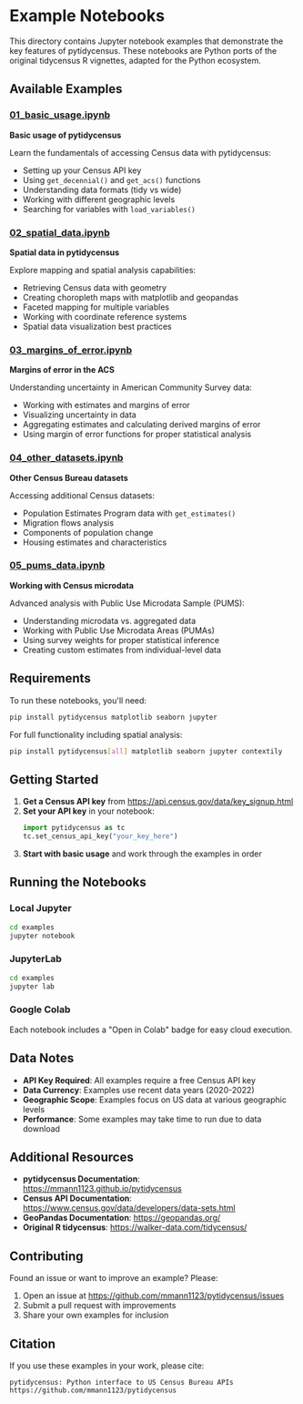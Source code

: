 # Example Notebooks

This directory contains Jupyter notebook examples that demonstrate the key features of pytidycensus. These notebooks are Python ports of the original tidycensus R vignettes, adapted for the Python ecosystem.

## Available Examples

### [01_basic_usage.ipynb](01_basic_usage.ipynb)
**Basic usage of pytidycensus**

Learn the fundamentals of accessing Census data with pytidycensus:
- Setting up your Census API key
- Using `get_decennial()` and `get_acs()` functions
- Understanding data formats (tidy vs wide)
- Working with different geographic levels
- Searching for variables with `load_variables()`

### [02_spatial_data.ipynb](02_spatial_data.ipynb)
**Spatial data in pytidycensus**

Explore mapping and spatial analysis capabilities:
- Retrieving Census data with geometry
- Creating choropleth maps with matplotlib and geopandas
- Faceted mapping for multiple variables
- Working with coordinate reference systems
- Spatial data visualization best practices

### [03_margins_of_error.ipynb](03_margins_of_error.ipynb)
**Margins of error in the ACS**

Understanding uncertainty in American Community Survey data:
- Working with estimates and margins of error
- Visualizing uncertainty in data
- Aggregating estimates and calculating derived margins of error
- Using margin of error functions for proper statistical analysis

### [04_other_datasets.ipynb](04_other_datasets.ipynb)
**Other Census Bureau datasets**

Accessing additional Census datasets:
- Population Estimates Program data with `get_estimates()`
- Migration flows analysis
- Components of population change
- Housing estimates and characteristics

### [05_pums_data.ipynb](05_pums_data.ipynb)
**Working with Census microdata**

Advanced analysis with Public Use Microdata Sample (PUMS):
- Understanding microdata vs. aggregated data
- Working with Public Use Microdata Areas (PUMAs)
- Using survey weights for proper statistical inference
- Creating custom estimates from individual-level data

## Requirements

To run these notebooks, you'll need:

```bash
pip install pytidycensus matplotlib seaborn jupyter
```

For full functionality including spatial analysis:
```bash
pip install pytidycensus[all] matplotlib seaborn jupyter contextily
```

## Getting Started

1. **Get a Census API key** from https://api.census.gov/data/key_signup.html
2. **Set your API key** in your notebook:
   ```python
   import pytidycensus as tc
   tc.set_census_api_key("your_key_here")
   ```
3. **Start with basic usage** and work through the examples in order

## Running the Notebooks

### Local Jupyter
```bash
cd examples
jupyter notebook
```

### JupyterLab
```bash
cd examples  
jupyter lab
```

### Google Colab
Each notebook includes a "Open in Colab" badge for easy cloud execution.

## Data Notes

- **API Key Required**: All examples require a free Census API key
- **Data Currency**: Examples use recent data years (2020-2022) 
- **Geographic Scope**: Examples focus on US data at various geographic levels
- **Performance**: Some examples may take time to run due to data download

## Additional Resources

- **pytidycensus Documentation**: https://mmann1123.github.io/pytidycensus
- **Census API Documentation**: https://www.census.gov/data/developers/data-sets.html
- **GeoPandas Documentation**: https://geopandas.org/
- **Original R tidycensus**: https://walker-data.com/tidycensus/

## Contributing

Found an issue or want to improve an example? Please:

1. Open an issue at https://github.com/mmann1123/pytidycensus/issues
2. Submit a pull request with improvements
3. Share your own examples for inclusion

## Citation

If you use these examples in your work, please cite:

```
pytidycensus: Python interface to US Census Bureau APIs
https://github.com/mmann1123/pytidycensus
```